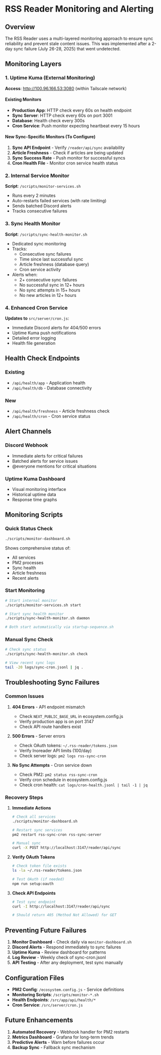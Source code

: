# RSS Reader Monitoring and Alerting

## Overview

The RSS Reader uses a multi-layered monitoring approach to ensure sync reliability and prevent stale content issues. This was implemented after a 2-day sync failure (July 26-28, 2025) that went undetected.

## Monitoring Layers

### 1. Uptime Kuma (External Monitoring)

**Access**: http://100.96.166.53:3080 (within Tailscale network)

#### Existing Monitors

- **Production App**: HTTP check every 60s on health endpoint
- **Sync Server**: HTTP check every 60s on port 3001
- **Database**: Health check every 300s
- **Cron Service**: Push monitor expecting heartbeat every 15 hours

#### New Sync-Specific Monitors (To Configure)

1. **Sync API Endpoint** - Verify `/reader/api/sync` availability
2. **Article Freshness** - Check if articles are being updated
3. **Sync Success Rate** - Push monitor for successful syncs
4. **Cron Health File** - Monitor cron service health status

### 2. Internal Service Monitor

**Script**: `/scripts/monitor-services.sh`

- Runs every 2 minutes
- Auto-restarts failed services (with rate limiting)
- Sends batched Discord alerts
- Tracks consecutive failures

### 3. Sync Health Monitor

**Script**: `/scripts/sync-health-monitor.sh`

- Dedicated sync monitoring
- Tracks:
  - Consecutive sync failures
  - Time since last successful sync
  - Article freshness (database query)
  - Cron service activity
- Alerts when:
  - 2+ consecutive sync failures
  - No successful sync in 12+ hours
  - No sync attempts in 15+ hours
  - No new articles in 12+ hours

### 4. Enhanced Cron Service

**Updates to** `src/server/cron.js`:

- Immediate Discord alerts for 404/500 errors
- Uptime Kuma push notifications
- Detailed error logging
- Health file generation

## Health Check Endpoints

### Existing

- `/api/health/app` - Application health
- `/api/health/db` - Database connectivity

### New

- `/api/health/freshness` - Article freshness check
- `/api/health/cron` - Cron service status

## Alert Channels

### Discord Webhook

- Immediate alerts for critical failures
- Batched alerts for service issues
- @everyone mentions for critical situations

### Uptime Kuma Dashboard

- Visual monitoring interface
- Historical uptime data
- Response time graphs

## Monitoring Scripts

### Quick Status Check

```bash
./scripts/monitor-dashboard.sh
```

Shows comprehensive status of:

- All services
- PM2 processes
- Sync health
- Article freshness
- Recent alerts

### Start Monitoring

```bash
# Start internal monitor
./scripts/monitor-services.sh start

# Start sync health monitor
./scripts/sync-health-monitor.sh daemon

# Both start automatically via startup-sequence.sh
```

### Manual Sync Check

```bash
# Check sync status
./scripts/sync-health-monitor.sh check

# View recent sync logs
tail -20 logs/sync-cron.jsonl | jq .
```

## Troubleshooting Sync Failures

### Common Issues

1. **404 Errors** - API endpoint mismatch

   - Check `NEXT_PUBLIC_BASE_URL` in ecosystem.config.js
   - Verify production app is on port 3147
   - Check API route handlers exist

2. **500 Errors** - Server errors

   - Check OAuth tokens: `~/.rss-reader/tokens.json`
   - Verify Inoreader API limits (100/day)
   - Check server logs: `pm2 logs rss-sync-cron`

3. **No Sync Attempts** - Cron service down
   - Check PM2: `pm2 status rss-sync-cron`
   - Verify cron schedule in ecosystem.config.js
   - Check cron health: `cat logs/cron-health.jsonl | tail -1 | jq`

### Recovery Steps

1. **Immediate Actions**

   ```bash
   # Check all services
   ./scripts/monitor-dashboard.sh

   # Restart sync services
   pm2 restart rss-sync-cron rss-sync-server

   # Manual sync
   curl -X POST http://localhost:3147/reader/api/sync
   ```

2. **Verify OAuth Tokens**

   ```bash
   # Check token file exists
   ls -la ~/.rss-reader/tokens.json

   # Test OAuth (if needed)
   npm run setup:oauth
   ```

3. **Check API Endpoints**

   ```bash
   # Test sync endpoint
   curl -I http://localhost:3147/reader/api/sync

   # Should return 405 (Method Not Allowed) for GET
   ```

## Preventing Future Failures

1. **Monitor Dashboard** - Check daily via `monitor-dashboard.sh`
2. **Discord Alerts** - Respond immediately to sync failures
3. **Uptime Kuma** - Review dashboard for patterns
4. **Log Review** - Weekly check of sync-cron.jsonl
5. **API Testing** - After any deployment, test sync manually

## Configuration Files

- **PM2 Config**: `/ecosystem.config.js` - Service definitions
- **Monitoring Scripts**: `/scripts/monitor-*.sh`
- **Health Endpoints**: `/src/app/api/health/*`
- **Cron Service**: `/src/server/cron.js`

## Future Enhancements

1. **Automated Recovery** - Webhook handler for PM2 restarts
2. **Metrics Dashboard** - Grafana for long-term trends
3. **Predictive Alerts** - Warn before failures occur
4. **Backup Sync** - Fallback sync mechanism
